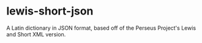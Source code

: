 # lewis-short-json
A Latin dictionary in JSON format, based off of the Perseus Project's Lewis and Short XML version.
